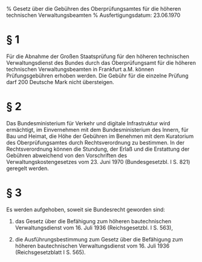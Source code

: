 % Gesetz über die Gebühren des Oberprüfungsamtes für die höheren technischen Verwaltungsbeamten
% Ausfertigungsdatum: 23.06.1970
 
# § 1

Für die Abnahme der Großen Staatsprüfung für den höheren technischen Verwaltungsdienst des Bundes durch das Oberprüfungsamt für die höheren technischen Verwaltungsbeamten in Frankfurt a.M. können Prüfungsgebühren erhoben werden. Die Gebühr für die einzelne Prüfung darf 200 Deutsche Mark nicht übersteigen.

# § 2

Das Bundesministerium für Verkehr und digitale Infrastruktur wird ermächtigt, im Einvernehmen mit dem Bundesministerium des Innern, für Bau und Heimat, die Höhe der Gebühren im Benehmen mit dem Kuratorium des Oberprüfungsamtes durch Rechtsverordnung zu bestimmen. In der Rechtsverordnung können die Stundung, der Erlaß und die Erstattung der Gebühren abweichend von den Vorschriften des Verwaltungskostengesetzes vom 23. Juni 1970 (Bundesgesetzbl. I S. 821) geregelt werden.

# § 3

Es werden aufgehoben, soweit sie Bundesrecht geworden sind:

1. das Gesetz über die Befähigung zum höheren bautechnischen Verwaltungsdienst vom 16. Juli 1936 (Reichsgesetzbl. I S. 563),

2. die Ausführungsbestimmung zum Gesetz über die Befähigung zum höheren bautechnischen Verwaltungsdienst vom 16. Juli 1936 (Reichsgesetzblatt I S. 565).
